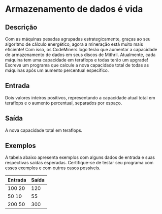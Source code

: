 # Armazenamento de dados é vida

## Descrição
Com as máquinas pesadas agrupadas estrategicamente, graças ao seu algoritmo de cálculo energético, agora a mineração está muito mais eficiente! Com isso, os CodeMiners logo terão que aumentar a capacidade de armazenamento de dados em seus discos de Mithril. Atualmente, cada máquina tem uma capacidade em teraflops e todas terão um upgrade! Escreva um programa que calcule a nova capacidade total de todas as máquinas após um aumento percentual específico.

## Entrada
Dois valores inteiros positivos, representando a capacidade atual total em teraflops e o aumento percentual, separados por espaço.

## Saída
A nova capacidade total em teraflops.

## Exemplos
A tabela abaixo apresenta exemplos com alguns dados de entrada e suas respectivas saídas esperadas. Certifique-se de testar seu programa com esses exemplos e com outros casos possíveis.

| Entrada       | Saída         |
| ------------- | ------------- |
| 100 20	      |   120         |
| 50 10         |	  55          |
| 200 50        |	  300         |


